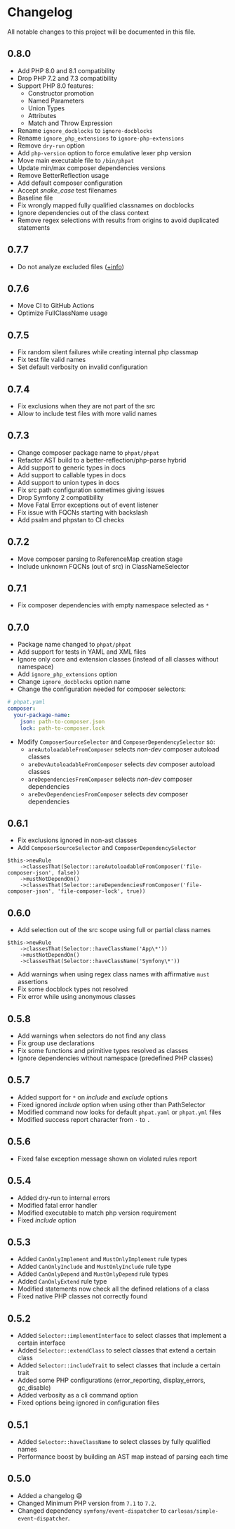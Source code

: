 # Changelog
All notable changes to this project will be documented in this file.

## 0.8.0
* Add PHP 8.0 and 8.1 compatibility
* Drop PHP 7.2 and 7.3 compatibility
* Support PHP 8.0 features:
  * Constructor promotion
  * Named Parameters
  * Union Types
  * Attributes
  * Match and Throw Expression
* Rename `ignore_docblocks` to `ignore-docblocks`
* Rename `ignore_php_extensions` to `ignore-php-extensions`
* Remove `dry-run` option
* Add `php-version` option to force emulative lexer php version
* Move main executable file to `/bin/phpat`
* Update min/max composer dependencies versions
* Remove BetterReflection usage
* Add default composer configuration
* Accept *snake_case* test filenames
* Baseline file
* Fix wrongly mapped fully qualified classnames on docblocks
* Ignore dependencies out of the class context
* Remove regex selections with results from origins to avoid duplicated statements

## 0.7.7
* Do not analyze excluded files ([+info](https://github.com/carlosas/phpat/pull/157#issuecomment-967341532))

## 0.7.6
* Move CI to GitHub Actions
* Optimize FullClassName usage

## 0.7.5
* Fix random silent failures while creating internal php classmap
* Fix test file valid names
* Set default verbosity on invalid configuration

## 0.7.4
* Fix exclusions when they are not part of the src
* Allow to include test files with more valid names

## 0.7.3
* Change composer package name to `phpat/phpat`
* Refactor AST build to a better-reflection/php-parse hybrid
* Add support to generic types in docs
* Add support to callable types in docs
* Add support to union types in docs
* Fix src path configuration sometimes giving issues
* Drop Symfony 2 compatibility
* Move Fatal Error exceptions out of event listener
* Fix issue with FQCNs starting with backslash
* Add psalm and phpstan to CI checks

## 0.7.2
* Move composer parsing to ReferenceMap creation stage
* Include unknown FQCNs (out of src) in ClassNameSelector

## 0.7.1
* Fix composer dependencies with empty namespace selected as `*`

## 0.7.0
* Package name changed to `phpat/phpat`
* Add support for tests in YAML and XML files
* Ignore only core and extension classes (instead of all classes without namespace)
* Add `ignore_php_extensions` option
* Change `ignore_docblocks` option name
* Change the configuration needed for composer selectors:
```yaml
# phpat.yaml
composer:
  your-package-name:
    json: path-to-composer.json
    lock: path-to-composer.lock
```
* Modify `ComposerSourceSelector` and `ComposerDependencySelector` so:
  * `areAutoloadableFromComposer` selects _non-dev_ composer autoload classes
  * `areDevAutoloadableFromComposer` selects _dev_ composer autoload classes
  * `areDependenciesFromComposer` selects _non-dev_ composer dependencies
  * `areDevDependenciesFromComposer` selects _dev_ composer dependencies

## 0.6.1
* Fix exclusions ignored in non-ast classes
* Add `ComposerSourceSelector` and `ComposerDependencySelector`
```
$this->newRule
    ->classesThat(Selector::areAutoloadableFromComposer('file-composer-json', false))
    ->mustNotDependOn()
    ->classesThat(Selector::areDependenciesFromComposer('file-composer-json', 'file-composer-lock', true))
```

## 0.6.0
* Add selection out of the src scope using full or partial class names
```
$this->newRule
    ->classesThat(Selector::haveClassName('App\*'))
    ->mustNotDependOn()
    ->classesThat(Selector::haveClassName('Symfony\*'))
```
* Add warnings when using regex class names with affirmative `must` assertions
* Fix some docblock types not resolved
* Fix error while using anonymous classes

## 0.5.8
* Add warnings when selectors do not find any class
* Fix group use declarations
* Fix some functions and primitive types resolved as classes
* Ignore dependencies without namespace (predefined PHP classes)

## 0.5.7
* Added support for `*` on _include_ and _exclude_ options
* Fixed ignored _include_ option when using other than PathSelector
* Modified command now looks for default `phpat.yaml` or `phpat.yml` files
* Modified success report character from `·` to `.`

## 0.5.6
* Fixed false exception message shown on violated rules report

## 0.5.4
* Added dry-run to internal errors
* Modified fatal error handler
* Modified executable to match php version requirement
* Fixed _include_ option

## 0.5.3
* Added `CanOnlyImplement` and `MustOnlyImplement` rule types
* Added `CanOnlyInclude` and `MustOnlyInclude` rule type
* Added `CanOnlyDepend` and `MustOnlyDepend` rule types
* Added `CanOnlyExtend` rule type
* Modified statements now check all the defined relations of a class
* Fixed native PHP classes not correctly found

## 0.5.2
* Added `Selector::implementInterface` to select classes that implement a certain interface
* Added `Selector::extendClass` to select classes that extend a certain class
* Added `Selector::includeTrait` to select classes that include a certain trait
* Added some PHP configurations (error_reporting, display_errors, gc_disable)
* Added verbosity as a cli command option
* Fixed options being ignored in configuration files

## 0.5.1
* Added `Selector::haveClassName` to select classes by fully qualified names
* Performance boost by building an AST map instead of parsing each time

## 0.5.0
* Added a changelog :smile:
* Changed Minimum PHP version from `7.1` to `7.2`.
* Changed dependency `symfony/event-dispatcher` to `carlosas/simple-event-dispatcher`.
